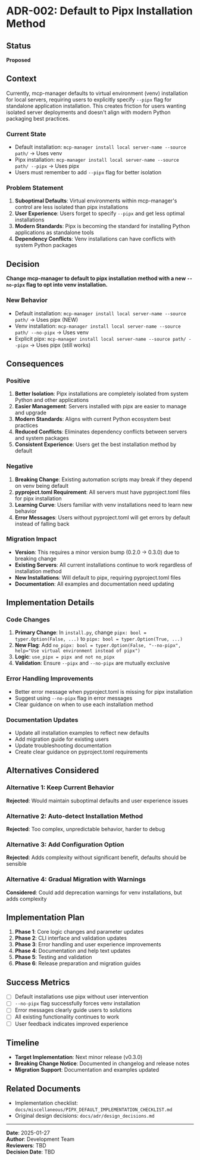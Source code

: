 # ADR-002: Default to Pipx Installation Method

## Status
**Proposed**

## Context
Currently, mcp-manager defaults to virtual environment (venv) installation for local servers, requiring users to explicitly specify `--pipx` flag for standalone application installation. This creates friction for users wanting isolated server deployments and doesn't align with modern Python packaging best practices.

### Current State
- Default installation: `mcp-manager install local server-name --source path/` → Uses venv
- Pipx installation: `mcp-manager install local server-name --source path/ --pipx` → Uses pipx
- Users must remember to add `--pipx` flag for better isolation

### Problem Statement
1. **Suboptimal Defaults**: Virtual environments within mcp-manager's control are less isolated than pipx installations
2. **User Experience**: Users forget to specify `--pipx` and get less optimal installations
3. **Modern Standards**: Pipx is becoming the standard for installing Python applications as standalone tools
4. **Dependency Conflicts**: Venv installations can have conflicts with system Python packages

## Decision
**Change mcp-manager to default to pipx installation method with a new `--no-pipx` flag to opt into venv installation.**

### New Behavior
- Default installation: `mcp-manager install local server-name --source path/` → Uses pipx (NEW)
- Venv installation: `mcp-manager install local server-name --source path/ --no-pipx` → Uses venv
- Explicit pipx: `mcp-manager install local server-name --source path/ --pipx` → Uses pipx (still works)

## Consequences

### Positive
1. **Better Isolation**: Pipx installations are completely isolated from system Python and other applications
2. **Easier Management**: Servers installed with pipx are easier to manage and upgrade
3. **Modern Standards**: Aligns with current Python ecosystem best practices
4. **Reduced Conflicts**: Eliminates dependency conflicts between servers and system packages
5. **Consistent Experience**: Users get the best installation method by default

### Negative
1. **Breaking Change**: Existing automation scripts may break if they depend on venv being default
2. **pyproject.toml Requirement**: All servers must have pyproject.toml files for pipx installation
3. **Learning Curve**: Users familiar with venv installations need to learn new behavior
4. **Error Messages**: Users without pyproject.toml will get errors by default instead of falling back

### Migration Impact
- **Version**: This requires a minor version bump (0.2.0 → 0.3.0) due to breaking change
- **Existing Servers**: All current installations continue to work regardless of installation method
- **New Installations**: Will default to pipx, requiring pyproject.toml files
- **Documentation**: All examples and documentation need updating

## Implementation Details

### Code Changes
1. **Primary Change**: In `install.py`, change `pipx: bool = typer.Option(False, ...)` to `pipx: bool = typer.Option(True, ...)`
2. **New Flag**: Add `no_pipx: bool = typer.Option(False, "--no-pipx", help="Use virtual environment instead of pipx")`
3. **Logic**: `use_pipx = pipx and not no_pipx`
4. **Validation**: Ensure `--pipx` and `--no-pipx` are mutually exclusive

### Error Handling Improvements
- Better error message when pyproject.toml is missing for pipx installation
- Suggest using `--no-pipx` flag in error messages
- Clear guidance on when to use each installation method

### Documentation Updates
- Update all installation examples to reflect new defaults
- Add migration guide for existing users
- Update troubleshooting documentation
- Create clear guidance on pyproject.toml requirements

## Alternatives Considered

### Alternative 1: Keep Current Behavior
**Rejected**: Would maintain suboptimal defaults and user experience issues

### Alternative 2: Auto-detect Installation Method
**Rejected**: Too complex, unpredictable behavior, harder to debug

### Alternative 3: Add Configuration Option
**Rejected**: Adds complexity without significant benefit, defaults should be sensible

### Alternative 4: Gradual Migration with Warnings
**Considered**: Could add deprecation warnings for venv installations, but adds complexity

## Implementation Plan
1. **Phase 1**: Core logic changes and parameter updates
2. **Phase 2**: CLI interface and validation updates  
3. **Phase 3**: Error handling and user experience improvements
4. **Phase 4**: Documentation and help text updates
5. **Phase 5**: Testing and validation
6. **Phase 6**: Release preparation and migration guides

## Success Metrics
- [ ] Default installations use pipx without user intervention
- [ ] `--no-pipx` flag successfully forces venv installation
- [ ] Error messages clearly guide users to solutions
- [ ] All existing functionality continues to work
- [ ] User feedback indicates improved experience

## Timeline
- **Target Implementation**: Next minor release (v0.3.0)
- **Breaking Change Notice**: Documented in changelog and release notes
- **Migration Support**: Documentation and examples updated

## Related Documents
- Implementation checklist: `docs/miscellaneous/PIPX_DEFAULT_IMPLEMENTATION_CHECKLIST.md`
- Original design decisions: `docs/adr/design_decisions.md`

---
**Date**: 2025-01-27  
**Author**: Development Team  
**Reviewers**: TBD  
**Decision Date**: TBD
